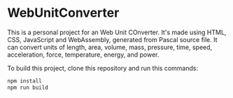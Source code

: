 # WebUnitConverter

This is a personal project for an Web Unit COnverter. It's made using HTML, CSS, JavaScript and WebAssembly, generated from Pascal source file. It can convert units of length, area, volume, mass, pressure, time, speed, acceleration, force, temperature, energy, and power.

To build this project, clone this repository and run this commands:

```sh
npm install
npm run build
```
